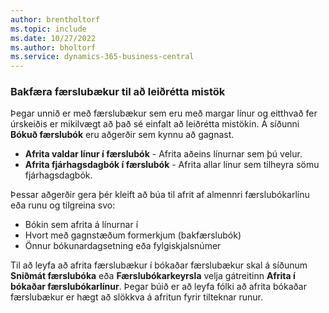 ```yaml
---
author: brentholtorf
ms.topic: include
ms.date: 10/27/2022
ms.author: bholtorf
ms.service: dynamics-365-business-central
---
```


### Bakfæra færslubækur til að leiðrétta mistök

Þegar unnið er með færslubækur sem eru með margar línur og eitthvað fer úrskeiðis er mikilvægt að það sé einfalt að leiðrétta mistökin. Á síðunni **Bókuð færslubók** eru aðgerðir sem kynnu að gagnast.

* **Afrita valdar línur í færslubók** - Afrita aðeins línurnar sem þú velur.
* **Afrita fjárhagsdagbók í færslubók** - Afrita allar línur sem tilheyra sömu fjárhagsdagbók.

Þessar aðgerðir gera þér kleift að búa til afrit af almennri færslubókarlínu eða runu og tilgreina svo:

* Bókin sem afrita á línurnar í
* Hvort með gagnstæðum formerkjum (bakfærslubók)
* Önnur bókunardagsetning eða fylgiskjalsnúmer

Til að leyfa að afrita færslubækur í bókaðar færslubækur skal á síðunum **Sniðmát færslubóka** eða **Færslubókarkeyrsla** velja gátreitinn **Afrita í bókaðar færslubókarlínur**. Þegar búið er að leyfa fólki að afrita bókaðar færslubækur er hægt að slökkva á afritun fyrir tilteknar runur.